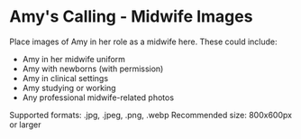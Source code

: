 # Amy's Calling - Midwife Images

Place images of Amy in her role as a midwife here. These could include:
- Amy in her midwife uniform
- Amy with newborns (with permission)
- Amy in clinical settings
- Amy studying or working
- Any professional midwife-related photos

Supported formats: .jpg, .jpeg, .png, .webp
Recommended size: 800x600px or larger
